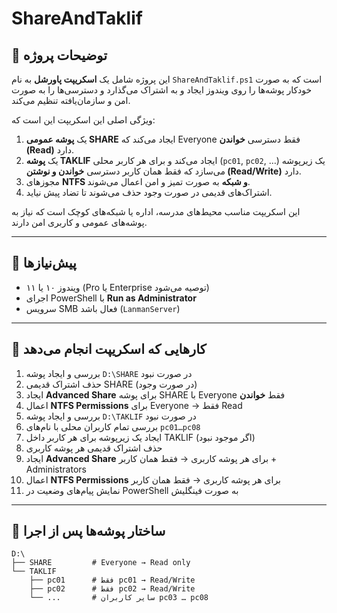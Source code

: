 # ShareAndTaklif

## 🔹 توضیحات پروژه

این پروژه شامل یک **اسکریپت پاورشل** به نام `ShareAndTaklif.ps1` است که به صورت خودکار پوشه‌ها را روی ویندوز ایجاد و به اشتراک می‌گذارد و دسترسی‌ها را به صورت امن و سازمان‌یافته تنظیم می‌کند.

ویژگی اصلی این اسکریپت این است که:

1. یک **پوشه عمومی SHARE** ایجاد می‌کند که Everyone فقط دسترسی **خواندن (Read)** دارد.  
2. یک **پوشه TAKLIF** ایجاد می‌کند و برای هر کاربر محلی (`pc01`, `pc02`, …) یک زیرپوشه می‌سازد که فقط همان کاربر دسترسی **خواندن و نوشتن (Read/Write)** دارد.  
3. مجوزهای **NTFS و شبکه** به صورت تمیز و امن اعمال می‌شوند.  
4. اشتراک‌های قدیمی در صورت وجود حذف می‌شوند تا تضاد پیش نیاید.  

این اسکریپت مناسب محیط‌های مدرسه، اداره یا شبکه‌های کوچک است که نیاز به پوشه‌های عمومی و کاربری امن دارند.

---

## 🔹 پیش‌نیازها

- ویندوز ۱۰ یا ۱۱ (Pro یا Enterprise توصیه می‌شود)  
- اجرای PowerShell با **Run as Administrator**  
- سرویس SMB فعال باشد (`LanmanServer`)  

---

## 🔹 کارهایی که اسکریپت انجام می‌دهد

1. بررسی و ایجاد پوشه `D:\SHARE` در صورت نبود  
2. حذف اشتراک قدیمی SHARE (در صورت وجود)  
3. ایجاد **Advanced Share** برای پوشه SHARE با Everyone فقط **خواندن**  
4. اعمال **NTFS Permissions** برای Everyone → فقط Read  
5. بررسی و ایجاد پوشه `D:\TAKLIF` در صورت نبود  
6. بررسی تمام کاربران محلی با نام‌های `pc01…pc08`  
7. ایجاد یک زیرپوشه برای هر کاربر داخل TAKLIF (اگر موجود نبود)  
8. حذف اشتراک قدیمی هر پوشه کاربری  
9. ایجاد **Advanced Share** برای هر پوشه کاربری → فقط همان کاربر + Administrators  
10. اعمال **NTFS Permissions** برای هر پوشه کاربری → فقط همان کاربر  
11. نمایش پیام‌های وضعیت در PowerShell به صورت فینگلیش  

---

## 🔹 ساختار پوشه‌ها پس از اجرا

```text
D:\
├── SHARE         # Everyone → Read only
└── TAKLIF
    ├── pc01      # فقط pc01 → Read/Write
    ├── pc02      # فقط pc02 → Read/Write
    └── ...       # سایر کاربران pc03 … pc08
